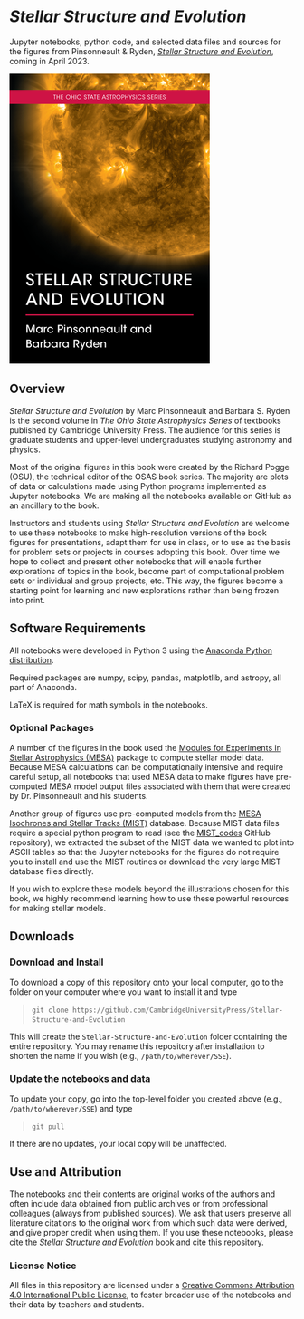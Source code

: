 # *Stellar Structure and Evolution*

Jupyter notebooks, python code, and selected data files and sources for the figures from Pinsonneault &amp; Ryden, 
[*Stellar Structure and Evolution*](https://www.cambridge.org/highereducation/books/stellar-structure-and-evolution/C3124CC7EA3818B745B48121E13DCED1), coming in April 2023.

[!["SSE Cover"](Misc/SSE_Cover_512.png?raw=true "Stellar Structure and Evolution")](https://www.cambridge.org/highereducation/books/stellar-structure-and-evolution/B6F803BC5085E8736B640F9ED4A0FA27)

## Overview

*Stellar Structure and Evolution* by Marc Pinsonneault and Barbara S. Ryden is the second volume in *The Ohio State Astrophysics Series* of 
textbooks published by Cambridge University Press.  The audience for this series is graduate students and upper-level undergraduates studying
astronomy and physics.

Most of the original figures in this book were created by the Richard Pogge (OSU), the technical editor of the OSAS book series.
The majority are plots of data or calculations made using Python programs implemented as Jupyter notebooks. We are making 
all the notebooks available on GitHub as an ancillary to the book.

Instructors and students using *Stellar Structure and Evolution* are welcome to use these notebooks to make high-resolution versions
of the book figures for presentations, adapt them for use in class, or to use as the basis for problem sets or projects in courses 
adopting this book.  Over time we hope to collect and present other notebooks that will enable further explorations of topics in the book, 
become part of computational problem sets or individual and group projects, etc. This way, the figures become a starting point for learning
and new explorations rather than being frozen into print.

## Software Requirements

All notebooks were developed in Python 3 using the [Anaconda Python distribution](https://www.anaconda.com). 

Required packages are numpy, scipy, pandas, matplotlib, and astropy, all part of Anaconda.

LaTeX is required for math symbols in the notebooks.

### Optional Packages

A number of the figures in the book used the [Modules for Experiments in Stellar Astrophysics (MESA)](https://github.com/MESAHub/mesa)
package to compute stellar model data. Because MESA calculations can be computationally intensive and require careful setup, 
all notebooks that used MESA data to make figures have pre-computed MESA model output files associated with them that were
created by Dr. Pinsonneault and his students.

Another group of figures use pre-computed models from the [MESA Isochrones and Stellar Tracks (MIST)](https://waps.cfa.harvard.edu/MIST/) database.
Because MIST data files require a special python program to read (see the [MIST_codes](https://github.com/jieunchoi/MIST_codes)
GitHub repository), we extracted the subset of the MIST data we wanted to plot into ASCII tables so that the Jupyter notebooks for the figures
do not require you to install and use the MIST routines or download the very large MIST database files directly.

If you wish to explore these models beyond the illustrations chosen for this book, we highly recommend learning how to use these powerful resources
for making stellar models.

## Downloads

### Download and Install

To download a copy of this repository onto your local computer, go to the folder on your computer where you want to install it and type

> `git clone https://github.com/CambridgeUniversityPress/Stellar-Structure-and-Evolution`

This will create the `Stellar-Structure-and-Evolution` folder containing the entire repository.  You may rename this repository after
installation to shorten the name if you wish (e.g., `/path/to/wherever/SSE`).

### Update the notebooks and data

To update your copy, go into the top-level folder you created above (e.g., `/path/to/wherever/SSE`) and type

> `git pull`

If there are no updates, your local copy will be unaffected.

## Use and Attribution

The notebooks and their contents are original works of the authors and often include data obtained from public archives or from 
professional colleagues (always from published sources).  We ask that users preserve all literature citations to the original work
from which such data were derived, and give proper credit when using them. If you use these notebooks, please cite the 
*Stellar Structure and Evolution* book and cite this repository.

### License Notice

All files in this repository are licensed under a 
[Creative Commons Attribution 4.0 International Public License](https://creativecommons.org/licenses/by/4.0/), 
to foster broader use of the notebooks and their data by teachers and students.
